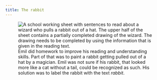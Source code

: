 ```yaml
---
title: The rabbit
---
```

<figure>
<img src="/img/emil-drawing/IMG_3462.jpg" alt="A school working sheet with sentences to read about a wizard who pulls a rabbit out of a hat. The upper half of the sheet contains a partially completed drawing of the wizard. The drawing needs to be completed by using the information that is given in the reading text.">
<figcaption>Emil did homework to improve his reading and understanding skills. Part of that was to paint a rabbit getting pulled out of a hat by a magician. Emil was not sure if his rabbit, that looked more like a cat without a tail, could be recognized as such. His solution was to label the rabbit with the text <em>rabbit</em>.</figcaption>
</figure>

